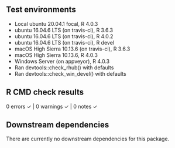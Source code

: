## Test environments
* Local ubuntu 20.04.1 focal, R 4.0.3
* ubuntu 16.04.6 LTS (on travis-ci), R 3.6.3
* ubuntu 16.04.6 LTS (on travis-ci), R 4.0.2
* ubuntu 16.04.6 LTS (on travis-ci), R devel
* macOS High Sierra 10.13.6 (on travis-ci), R 3.6.3
* macOS High Sierra 10.13.6, R 4.0.3
* Windows Server (on appveyor), R 4.0.3
* Ran devtools::check_rhub() with defaults
* Ran devtools::check_win_devel() with defaults

## R CMD check results

0 errors ✓ | 0 warnings ✓ | 0 notes ✓


## Downstream dependencies

There are currently no downstream dependencies for this package.
